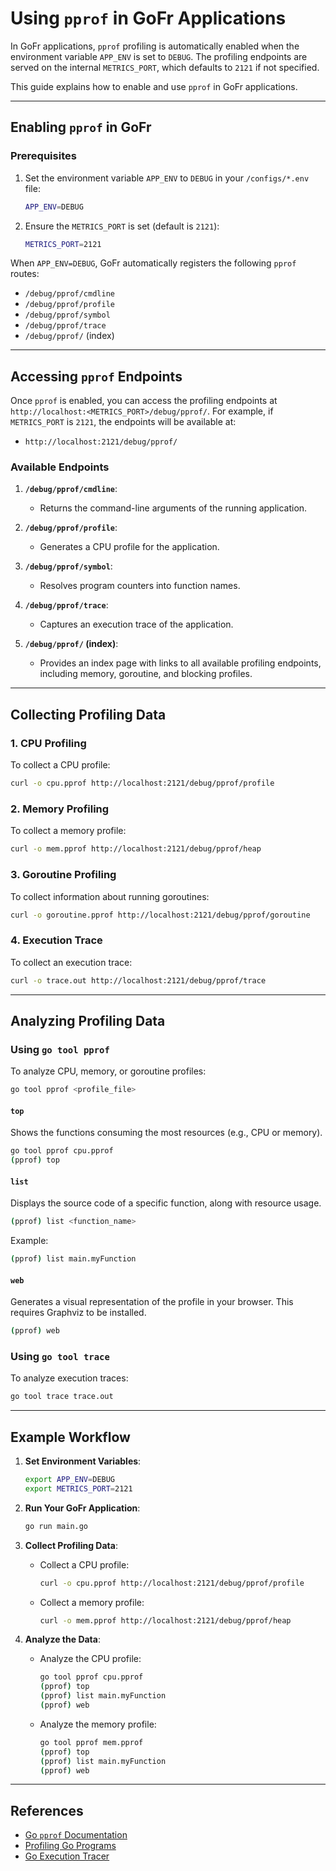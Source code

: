 # Using `pprof` in GoFr Applications

In GoFr applications, `pprof` profiling is automatically enabled when the environment variable `APP_ENV` is set to `DEBUG`. The profiling endpoints are served on the internal `METRICS_PORT`, which defaults to `2121` if not specified.

This guide explains how to enable and use `pprof` in GoFr applications.

---

## Enabling `pprof` in GoFr

### Prerequisites
1. Set the environment variable `APP_ENV` to `DEBUG` in your `/configs/*.env` file:
   ```bash
   APP_ENV=DEBUG
   ```
2. Ensure the `METRICS_PORT` is set (default is `2121`):
   ```bash
   METRICS_PORT=2121
   ```

When `APP_ENV=DEBUG`, GoFr automatically registers the following `pprof` routes:
- `/debug/pprof/cmdline`
- `/debug/pprof/profile`
- `/debug/pprof/symbol`
- `/debug/pprof/trace`
- `/debug/pprof/` (index)

---

## Accessing `pprof` Endpoints

Once `pprof` is enabled, you can access the profiling endpoints at `http://localhost:<METRICS_PORT>/debug/pprof/`. For example, if `METRICS_PORT` is `2121`, the endpoints will be available at:
- `http://localhost:2121/debug/pprof/`

### Available Endpoints
1. **`/debug/pprof/cmdline`**:
    - Returns the command-line arguments of the running application.

2. **`/debug/pprof/profile`**:
    - Generates a CPU profile for the application.

3. **`/debug/pprof/symbol`**:
    - Resolves program counters into function names.

4. **`/debug/pprof/trace`**:
    - Captures an execution trace of the application.

5. **`/debug/pprof/` (index)**:
    - Provides an index page with links to all available profiling endpoints, including memory, goroutine, and blocking profiles.

---

## Collecting Profiling Data

### 1. **CPU Profiling**
To collect a CPU profile:
```bash
curl -o cpu.pprof http://localhost:2121/debug/pprof/profile
```

### 2. **Memory Profiling**
To collect a memory profile:
```bash
curl -o mem.pprof http://localhost:2121/debug/pprof/heap
```

### 3. **Goroutine Profiling**
To collect information about running goroutines:
```bash
curl -o goroutine.pprof http://localhost:2121/debug/pprof/goroutine
```

### 4. **Execution Trace**
To collect an execution trace:
```bash
curl -o trace.out http://localhost:2121/debug/pprof/trace
```

---

## Analyzing Profiling Data

### Using `go tool pprof`
To analyze CPU, memory, or goroutine profiles:
```bash
go tool pprof <profile_file>
```

#### **`top`**
Shows the functions consuming the most resources (e.g., CPU or memory).
```bash
go tool pprof cpu.pprof
(pprof) top
```

#### **`list`**
Displays the source code of a specific function, along with resource usage.
```bash
(pprof) list <function_name>
```
Example:
```bash
(pprof) list main.myFunction
```

#### **`web`**
Generates a visual representation of the profile in your browser. This requires Graphviz to be installed.
```bash
(pprof) web
```


### Using `go tool trace`
To analyze execution traces:
```bash
go tool trace trace.out
```

---

## Example Workflow

1. **Set Environment Variables**:
   ```bash
   export APP_ENV=DEBUG
   export METRICS_PORT=2121
   ```

2. **Run Your GoFr Application**:
   ```bash
   go run main.go
   ```

3. **Collect Profiling Data**:
    - Collect a CPU profile:
      ```bash
      curl -o cpu.pprof http://localhost:2121/debug/pprof/profile
      ```
    - Collect a memory profile:
      ```bash
      curl -o mem.pprof http://localhost:2121/debug/pprof/heap
      ```


4. **Analyze the Data**:
    - Analyze the CPU profile:
      ```bash
      go tool pprof cpu.pprof
      (pprof) top
      (pprof) list main.myFunction
      (pprof) web
      ```
    - Analyze the memory profile:
      ```bash
      go tool pprof mem.pprof
      (pprof) top
      (pprof) list main.myFunction
      (pprof) web
      ```

---

## References
- [Go `pprof` Documentation](https://pkg.go.dev/net/http/pprof)
- [Profiling Go Programs](https://blog.golang.org/profiling-go-programs)
- [Go Execution Tracer](https://golang.org/doc/diagnostics.html#tracing)
```
